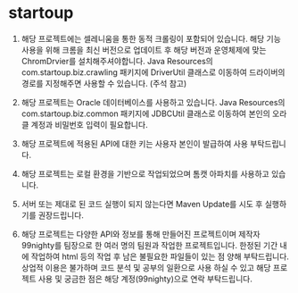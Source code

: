 # startoup

1. 해당 프로젝트에는 셀레니움을 통한 동적 크롤링이 포함되어 있습니다. 해당 기능 사용을 위해 크롬을 최신 버전으로 업데이트 후 해당 버전과 운영체제에 맞는 ChromDrvier를 설치해주셔야합니다.
Java Resources의 com.startoup.biz.crawling 패키지에 DriverUtil 클래스로 이동하여 드라이버의 경로를 지정해주면 사용할 수 있습니다. (주석 참고)

2. 해당 프로젝트는 Oracle 데이터베이스를 사용하고 있습니다. Java Resources의 com.startoup.biz.common 패키지에 JDBCUtil 클래스로 이동하여 본인의 오라클 계정과 비밀번호 입력이 필요합니다.

3. 해당 프로젝트에 적용된 API에 대한 키는 사용자 본인이 발급하여 사용 부탁드립니다.

4. 해당 프로젝트는 로컬 환경을 기반으로 작업되었으며 톰캣 아파치를 사용하고 있습니다.

5. 서버 또는 제대로 된 코드 실행이 되지 않는다면 Maven Update를 시도 후 실행하기를 권장드립니다.

6. 해당 프로젝트는 다양한 API와 정보를 통해 만들어진 프로젝트이며 제작자 99nighty를 팀장으로 한 여러 명의 팀원과 작업한 프로젝트입니다.
한정된 기간 내에 작업하여 html 등의 작업 후 남은 불필요한 파일들이 있는 점 양해 부탁드립니다.
상업적 이용은 불가하며 코드 분석 및 공부의 일환으로 사용 하실 수 있고 해당 프로젝트 사용 및 궁금한 점은 해당 계정(99nighty)으로 연락 부탁드립니다.
